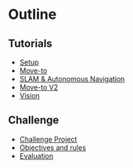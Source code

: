# Outline

## Tutorials

<!-- * [Lectures](courses-parts/intro.md)
  * [Why MiddleWare ?](courses-parts/middleWare-ROS.md)
  * [Moving robot](courses-parts/move.md)                         
  * [Communication Inter-Process](courses-parts/com-inter-proc.md)
  * [Transformation](courses-parts/transformation.md)
  * [Localization and Mapping](courses-parts/mapping.md)
  * [Autonomous Navigation](courses-parts/navigation.md)
  * [Vision](courses-parts/Intro-to-vision.md) -->

* [Setup](tutorials/setup.md)             <!--Guillaume-->
* [Move-to](tutorials/move-to.md)         <!--Guillaume-->
* [SLAM & Autonomous Navigation](tutorials/SLAM.md)					<!--Luc-->
* [Move-to V2](tutorials/move-to-v2.md)   <!--Guillaume-->
* [Vision](tutorials/vision.md)

## Challenge

* [Challenge Project](challenge/intro.md)
* [Objectives and rules](tutorials/consigne.md)
* [Evaluation](tutorials/evaluation.md)

<!--Sur la base des sujets PDRs-->
